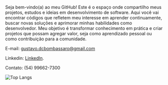 Seja bem-vindo(a) ao meu GitHub!
Este é o espaço onde compartilho meus projetos, estudos e ideias em desenvolvimento de software. Aqui você vai encontrar códigos que refletem meu interesse em aprender continuamente, buscar novas soluções e aprimorar minhas habilidades como desenvolvedor. Meu objetivo é transformar conhecimento em prática e criar projetos que possam agregar valor, seja como aprendizado pessoal ou como contribuição para a comunidade.


E-mail: gustavo.dcbombassaro@gmail.com 

Linkedin: [LinkedIn](https://www.linkedin.com/in/gustavo-dalla-costa-bombassaro-59bb18179/).

Contato: (54) 99662-7300

![Top Langs](https://github-readme-stats.vercel.app/api/top-langs/?username=gutodallacb&layout=compact&theme=dracula)
